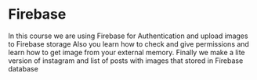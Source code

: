 # Firebase
In this course we are using Firebase for Authentication and upload images to Firebase storage
Also you learn how to check and give permissions and learn how to get image from your external memory.
Finally we make a lite version of instagram and list of posts with images that stored in Firebase database
